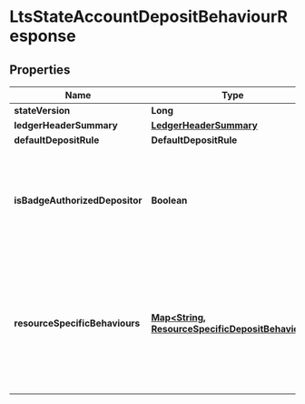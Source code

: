 

# LtsStateAccountDepositBehaviourResponse


## Properties

| Name | Type | Description | Notes |
|------------ | ------------- | ------------- | -------------|
|**stateVersion** | **Long** |  |  |
|**ledgerHeaderSummary** | [**LedgerHeaderSummary**](LedgerHeaderSummary.md) |  |  |
|**defaultDepositRule** | **DefaultDepositRule** |  |  |
|**isBadgeAuthorizedDepositor** | **Boolean** | Whether the input &#x60;badge&#x60; belongs to the account&#39;s set of authorized depositors. This field will only be present if any badge was passed in the request.  |  [optional] |
|**resourceSpecificBehaviours** | [**Map&lt;String, ResourceSpecificDepositBehaviour&gt;**](ResourceSpecificDepositBehaviour.md) | A map from one of the input &#x60;resource_addresses&#x60; to its specific deposit behavior configured for this account. This field will only be present if an array of specific resource addresses was passed in the request (even if empty).  |  [optional] |



